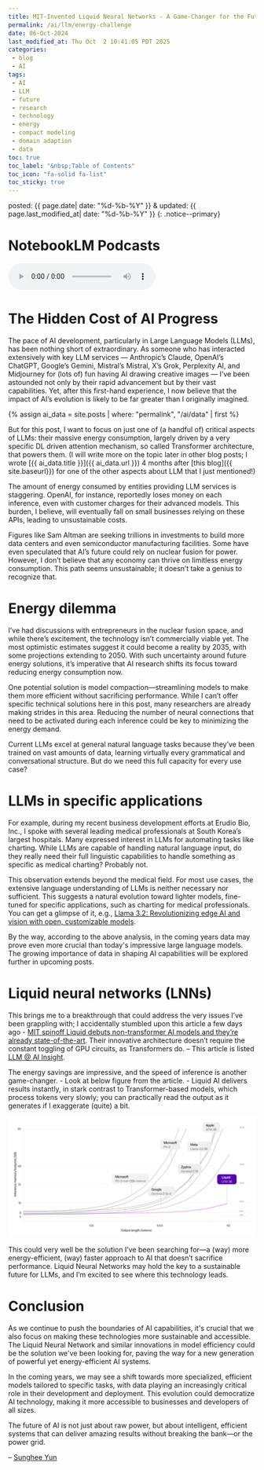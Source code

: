 ```yaml
---
title: MIT-Invented Liquid Neural Networks - A Game-Changer for the Future of LLMs
permalink: /ai/llm/energy-challenge
date: 06-Oct-2024
last_modified_at: Thu Oct  2 10:41:05 PDT 2025
categories:
 - blog
 - AI
tags:
 - AI
 - LLM
 - future
 - research
 - technology
 - energy
 - compact modeling
 - domain adaption
 - data
toc: true
toc_label: "&nbsp;Table of Contents"
toc_icon: "fa-solid fa-list"
toc_sticky: true
---
```


posted: {{ page.date| date: "%d-%b-%Y" }}
&amp;
updated: {{ page.last_modified_at| date: "%d-%b-%Y" }}
{: .notice--primary}

<h1>NotebookLM Podcasts</h1>

<audio id="podcast-1" controls>
	<source type="audio/wav" src="https://snuee94.github.io/resource/posts/2024-10-06-PDT - Short-term future AI-LLM trend/NotebookLM/Liquid Neural Networks_ The Future of Efficient AI-01.wav">
	Your browser does not support this shorter audio element.
</audio>

# The Hidden Cost of AI Progress

The pace of AI development, particularly in Large Language Models (LLMs), has been nothing short of extraordinary. As someone who has interacted extensively with key LLM services &mdash; Anthropic’s Claude, OpenAI’s ChatGPT, Google’s Gemini, Mistral’s Mistral, X’s Grok, Perplexity AI, and Midjourney for (lots of) fun having AI drawing creative images &mdash; I’ve been astounded not only by their rapid advancement but by their vast capabilities. Yet, after this first-hand experience, I now believe that the impact of AI’s evolution is likely to be far greater than I originally imagined.

{% assign ai_data = site.posts | where: "permalink", "/ai/data" | first %}

But for this post, I want to focus on just one of (a handful of) critical aspects of LLMs: their massive energy consumption, largely driven by a very specific DL driven attention mechanism, so called Transformer architecture, that powers them.
(I will write more on the topic later in other blog posts;
I wrote [{{ ai_data.title }}]({{ ai_data.url }}) 4 months after [this blog]({{ site.baseurl}})
for one of the other aspects about LLM that I just mentioned!)

The amount of energy consumed by entities providing LLM services is staggering. OpenAI, for instance, reportedly loses money on each inference, even with customer charges for their advanced models. This burden, I believe, will eventually fall on small businesses relying on these APIs, leading to unsustainable costs.

Figures like Sam Altman are seeking trillions in investments to build more data centers and even semiconductor manufacturing facilities.
Some have even speculated that AI’s future could rely on nuclear fusion for power. <font class="emph">However,
I don’t believe that any economy can thrive on limitless energy consumption.
This path seems unsustainable; it doesn’t take a genius to recognize that.</font>

<h1 id="energy-dilemma">Energy dilemma</h1>

I’ve had discussions with entrepreneurs in the nuclear fusion space, and while there’s excitement, the technology isn’t commercially viable yet. The most optimistic estimates suggest it could become a reality by 2035, with some projections extending to 2050. With such uncertainty around future energy solutions, it’s imperative that AI research shifts its focus toward reducing energy consumption now.

One potential solution is model compaction—streamlining models to make them more efficient without sacrificing performance. While I can’t offer specific technical solutions here in this post, many researchers are already making strides in this area. Reducing the number of neural connections that need to be activated during each inference could be key to minimizing the energy demand.

Current LLMs excel at general natural language tasks because they’ve been trained on vast amounts of data, learning virtually every grammatical and conversational structure. But do we need this full capacity for every use case?

<h1 id="llms-in-specific-applications">LLMs in specific applications</h1>

For example, during my recent business development efforts at Erudio Bio, Inc., I spoke with several leading medical professionals at South Korea’s largest hospitals. Many expressed interest in LLMs for automating tasks like charting. While LLMs are capable of handling natural language input, do they really need their full linguistic capabilities to handle something as specific as medical charting? Probably not.

This observation extends beyond the medical field. For most use cases, the extensive language understanding of LLMs is neither necessary nor sufficient. This suggests a natural evolution toward lighter models, fine-tuned for specific applications, such as charting for medical professionals. You can get a glimpse of it,
e.g.,
<a href="/articles#llama-3.2">Llama 3.2: Revolutionizing edge AI and vision with open, customizable models</a>.


By the way,
according to the above analysis, in the coming years
data may prove even more crucial than today's impressive large language models.
The growing importance of data in shaping AI capabilities will be explored further in upcoming posts.

<h1 id="lnn">Liquid neural networks (LNNs)</h1>

This brings me to a breakthrough that could address the very issues I’ve been grappling with;
I accidentally stumbled upon this article a few days ago -
<a href="https://venturebeat.com/ai/mit-spinoff-liquid-debuts-non-transformer-ai-models-and-theyre-already-state-of-the-art/">
	MIT spinoff Liquid debuts non-transformer AI models and they’re already state-of-the-art</a>.
Their innovative architecture doesn’t require the constant toggling of GPU circuits, as Transformers do.
&ndash; This article is listed <a href="/articles#ai-llm">LLM @ AI Insight</a>.

The energy savings are impressive, and the speed of inference is another game-changer. - Look at below figure from the article. -
Liquid AI delivers results instantly, in stark contrast to Transformer-based models, which process tokens very slowly;
you can practically read the output as it generates
if I exaggerate (quite) a bit.

<div class="img-container">
	<img src="/assets/images/ai/llm/lfm-performance-comparison.webp">
</div>

This could very well be the solution I’ve been searching for—a (way) more energy-efficient, (way) faster approach to AI that doesn’t sacrifice performance. Liquid Neural Networks may hold the key to a sustainable future for LLMs, and I’m excited to see where this technology leads.

<h1 id="conclusion">Conclusion</h1>

As we continue to push the boundaries of AI capabilities, it's crucial that we also focus on making these technologies more sustainable and accessible. The Liquid Neural Network and similar innovations in model efficiency could be the solution we've been looking for, paving the way for a new generation of powerful yet energy-efficient AI systems.

In the coming years, we may see a shift towards more specialized, efficient models tailored to specific tasks, with data playing an increasingly critical role in their development and deployment. This evolution could democratize AI technology, making it more accessible to businesses and developers of all sizes.

The future of AI is not just about raw power, but about intelligent, efficient systems that can deliver amazing results without breaking the bank—or the power grid.

&ndash;
[Sunghee Yun](/)
